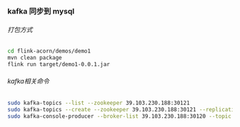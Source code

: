 ### kafka 同步到 mysql

###### 打包方式

```bash
cd flink-acorn/demos/demo1
mvn clean package
flink run target/demo1-0.0.1.jar
```

###### kafka相关命令

```bash
sudo kafka-topics --list --zookeeper 39.103.230.188:30121
sudo kafka-topics --create --zookeeper 39.103.230.188:30121 --replication-factor 1 --partitions 1 --topic ispong-test
sudo kafka-console-producer --broker-list 39.103.230.188:30120 --topic ispong-test
```
